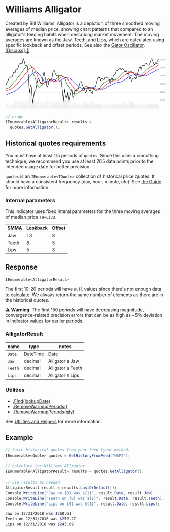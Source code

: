 # Williams Alligator

Created by Bill Williams, Alligator is a depiction of three smoothed moving averages of median price, showing chart patterns that compared to an alligator's feeding habits when describing market movement. The moving averages are known as the Jaw, Teeth, and Lips, which are calculated using specific lookback and offset periods.  See also the [Gator Oscillator](../Gator/README.md#content).
[[Discuss] :speech_balloon:](https://github.com/DaveSkender/Stock.Indicators/discussions/385 "Community discussion about this indicator")

![image](chart.png)

```csharp
// usage
IEnumerable<AlligatorResult> results =
  quotes.GetAlligator();
```

## Historical quotes requirements

You must have at least 115 periods of `quotes`. Since this uses a smoothing technique, we recommend you use at least 265 data points prior to the intended usage date for better precision.

`quotes` is an `IEnumerable<TQuote>` collection of historical price quotes.  It should have a consistent frequency (day, hour, minute, etc).  See [the Guide](../../docs/GUIDE.md#historical-quotes) for more information.

### Internal parameters

This indicator uses fixed interal parameters for the three moving averages of median price `(H+L)/2`.

| SMMA | Lookback | Offset
| -- |-- |--
| Jaw | 13 | 8
| Teeth | 8 | 5
| Lips | 5 | 3

## Response

```csharp
IEnumerable<AlligatorResult>
```

The first 10-20 periods will have `null` values since there's not enough data to calculate.  We always return the same number of elements as there are in the historical quotes.

:warning: **Warning**: The first 150 periods will have decreasing magnitude, convergence-related precision errors that can be as high as ~5% deviation in indicator values for earlier periods.

### AlligatorResult

| name | type | notes
| -- |-- |--
| `Date` | DateTime | Date
| `Jaw` | decimal | Alligator's Jaw
| `Teeth` | decimal | Alligator's Teeth
| `Lips` | decimal | Alligator's Lips

### Utilities

- [.Find(lookupDate)](../../docs/UTILITIES.md#find-indicator-result-by-date)
- [.RemoveWarmupPeriods()](../../docs/UTILITIES.md#remove-warmup-periods)
- [.RemoveWarmupPeriods(qty)](../../docs/UTILITIES.md#remove-warmup-periods)

See [Utilities and Helpers](../../docs/UTILITIES.md#content) for more information.

## Example

```csharp
// fetch historical quotes from your feed (your method)
IEnumerable<Quote> quotes = GetHistoryFromFeed("MSFT");

// calculate the Williams Alligator
IEnumerable<AlligatorResult> results = quotes.GetAlligator();

// use results as needed
AlligatorResult result = results.LastOrDefault();
Console.WriteLine("Jaw on {0} was ${1}", result.Date, result.Jaw);
Console.WriteLine("Teeth on {0} was ${1}", result.Date, result.Teeth);
Console.WriteLine("Lips on {0} was ${1}", result.Date, result.Lips);
```

```bash
Jaw on 12/31/2018 was $260.61
Teeth on 12/31/2018 was $252.27
Lips on 12/31/2018 was $243.89
```
